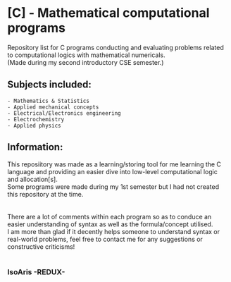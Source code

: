 # [C] - Mathematical computational programs
Repository list for C programs conducting and evaluating problems related to computational logics with mathematical numericals.<br>
(Made during my second introductory CSE semester.)

## Subjects included:
    - Mathematics & Statistics
    - Applied mechanical concepts
    - Electrical/Electronics engineering
    - Electrochemistry
    - Applied physics

<h2> Information: </h2>
This reposiitory was made as a learning/storing tool for me learning the C language and providing an easier dive into low-level computational logic and allocation[s].
<br>Some programs were made during my 1st semester but I had not created this repository at the time.<br><br>
<br>There are a lot of comments within each program so as to conduce an easier understanding of syntax as well as the formula/concept utilised.<br>
I am more than glad if it decently helps someone to understand syntax or real-world problems, feel free to contact me for any suggestions or constructive criticisms!<br><br>

<h3>IsoAris -REDUX-</h3>

